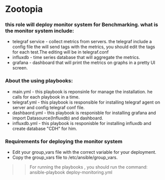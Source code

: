 # Zootopia
### this role will deploy monitor system for Benchmarking. what is the monitor system include:

- telegraf service - collect metrics from servers. the telegraf include a config file the will send tags with the metrics, you should edit the tags for each test.The editing will be in telegraf.conf
- influxdb - time series database that will aggregate the metrics.
- grafana - dashboard that will print the metrics on graphs in a pretty UI screen.

### About the using playbooks:
- main.yml - this playbook is reponsinle for manage the installation. he calls for each playbook in a time.
- telegraf.yml - this playbook is responsible for installing telegraf agent on server and config telegraf conf file.
- dashbaord.yml - this playbook is responisble for installing grafana and import Datasource(Influxdb) and dashboard.
- influxdb.yml - this playbook is responisble for installing influxdb and create database "CDH" for him.


### Requirements for deploying the monitor system
- Edit your group_vars file with the  correct variable for your deployment.
- Copy the group_vars file to /etc/ansible/group_vars.
>> For running the playbooks , you should run the command: ansible-playbook deploy-monitoring.yml

